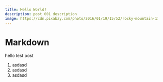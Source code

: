 ```yaml
---
title: Hello World!
description: post 001 description
image: https://cdn.pixabay.com/photo/2016/01/19/15/52/rocky-mountain-1149298_960_720.jpg
---
```


# Markdown

hello test post

1. asdasd
2. asdasd
3. asdasd